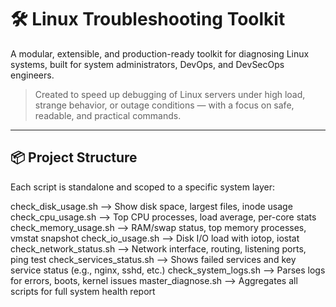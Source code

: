 # 🛠️ Linux Troubleshooting Toolkit

A modular, extensible, and production-ready toolkit for diagnosing Linux systems, built for system administrators, DevOps, and DevSecOps engineers.

> Created to speed up debugging of Linux servers under high load, strange behavior, or outage conditions — with a focus on safe, readable, and practical commands.

---

## 📦 Project Structure

Each script is standalone and scoped to a specific system layer:

check_disk_usage.sh      -->	Show disk space, largest files, inode usage
check_cpu_usage.sh       -->	Top CPU processes, load average, per-core stats
check_memory_usage.sh    -->	RAM/swap status, top memory processes, vmstat snapshot
check_io_usage.sh        -->	Disk I/O load with iotop, iostat
check_network_status.sh  -->	Network interface, routing, listening ports, ping test
check_services_status.sh -->	Shows failed services and key service status (e.g., nginx, sshd, etc.)
check_system_logs.sh	 -->    Parses logs for errors, boots, kernel issues
master_diagnose.sh	 -->    Aggregates all scripts for full system health report
